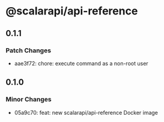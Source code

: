 # @scalarapi/api-reference

## 0.1.1

### Patch Changes

- aae3f72: chore: execute command as a non-root user

## 0.1.0

### Minor Changes

- 05a9c70: feat: new scalarapi/api-reference Docker image
